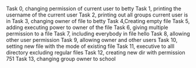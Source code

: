 Task 0, changing permission of current user to betty
Task 1, printing the username of the current user 
Task 2, printing out all groups current user is in
Task 3, changing owner of file to betty
Task 4,Creating empty file
Task 5, adding executing power to owner of the file
Task 6, giving multiple permission to a file
Task 7, including everybody in file hello
Task 8, allowing other user permission 
Task 9, allowing owner and other users
Task 10, setting new file with the mode of existing file
Task 11, executive to alll directory excluding regular files
Task 12, creating new dir with permission 751
Task 13, changing group owner to school
